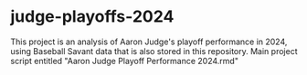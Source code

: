 # judge-playoffs-2024
This project is an analysis of Aaron Judge's playoff performance in 2024, using Baseball Savant data that is also stored in this repository. Main project script entitled "Aaron Judge Playoff Performance 2024.rmd"
